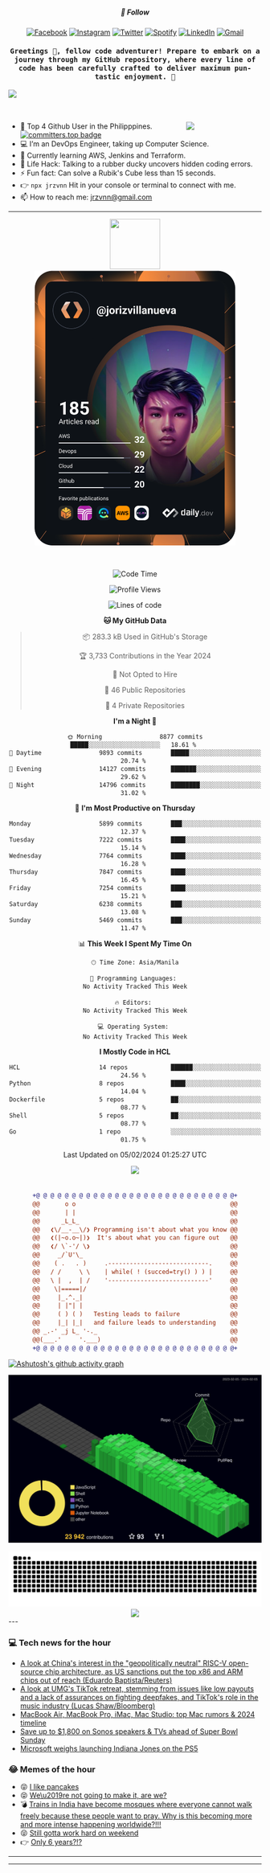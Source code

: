 <h5 align="center">💬 Follow</h5>
<div align="center">

[![Facebook](https://img.shields.io/badge/Facebook-%231877F2.svg?style=for-the-badge&logo=Facebook&logoColor=white)](https://www.facebook.com/Horisyo/)
[![Instagram](https://img.shields.io/badge/Instagram-%23E4405F.svg?style=for-the-badge&logo=Instagram&logoColor=white)](https://www.instagram.com/jrzvnn_/)
[![Twitter](https://img.shields.io/badge/Twitter-%231DA1F2.svg?style=for-the-badge&logo=Twitter&logoColor=white)](https://twitter.com/jrz_studies)
[![Spotify](https://img.shields.io/badge/Spotify-%231ED760.svg?style=for-the-badge&logo=Spotify&logoColor=white)](https://open.spotify.com/user/217td4qrc6mzqjodfalmzjpdi?si=b93099b9078c4ccb)
[![LinkedIn](https://img.shields.io/badge/LinkedIn-%230077B5.svg?style=for-the-badge&logo=LinkedIn&logoColor=white)](https://www.linkedin.com/in/jrz-vnn/)
[![Gmail](https://img.shields.io/badge/Gmail-D14836?style=for-the-badge&logo=gmail&logoColor=white)](mailto:jrzvnn@gmail.com)

</div>
<h4 align="center"><samp>Greetings 👋, fellow code adventurer! Prepare to embark on a journey through my GitHub repository, where every line of code has been carefully crafted to deliver maximum pun-tastic enjoyment. 🚀 </samp></h4>

<!--horizontal divider(gradiant)-->
<img src="https://user-images.githubusercontent.com/73097560/115834477-dbab4500-a447-11eb-908a-139a6edaec5c.gif">

&nbsp; 

<img align='right' src='https://github.com/Rishit-dagli/Rishit-dagli/blob/master/images/octocat-anime.gif' width='150"'>

- 🚀 Top 4 Github User in the Philipppines. [![committers.top badge](https://user-badge.committers.top/philippines/jrzvnn.svg)](https://user-badge.committers.top/philippines/USERNAME)
- 💻 I’m an DevOps Engineer, taking up Computer Science.
- 🤖 Currently learning AWS, Jenkins and Terraform.
- 🎯 Life Hack: Talking to a rubber ducky uncovers hidden coding errors.
- ⚡ Fun fact: Can solve a Rubik's Cube less than 15 seconds.
- 👉 `npx jrzvnn` Hit in your console or terminal to connect with me.
- 📫 How to reach me: jrzvnn@gmail.com

---

<!--🖼️OCTOCAT-->
<p align="center">

<img src="https://media.giphy.com/media/IP7sarl7C5lSFCw9rG/giphy.gif"  width="100px" height="100px">
<br />
<a href="https://app.daily.dev/jorizvillanueva"><img src="https://github.com/jrzvnn/jrzvnn/blob/main/devcard.svg" width="400" alt="Joriz Dev Card"/></a>
</p>

<br />
<div align="center">

<!--START_SECTION:waka-->
![Code Time](http://img.shields.io/badge/Code%20Time-244%20hrs%2018%20mins-blue)

![Profile Views](http://img.shields.io/badge/Profile%20Views-31-blue)

![Lines of code](https://img.shields.io/badge/From%20Hello%20World%20I%27ve%20Written-1.6%20million%20lines%20of%20code-blue)

**🐱 My GitHub Data** 

> 📦 283.3 kB Used in GitHub's Storage 
 > 
> 🏆 3,733 Contributions in the Year 2024
 > 
> 🚫 Not Opted to Hire
 > 
> 📜 46 Public Repositories 
 > 
> 🔑 4 Private Repositories 
 > 
**I'm a Night 🦉** 

```text
🌞 Morning                8877 commits        █████░░░░░░░░░░░░░░░░░░░░   18.61 % 
🌆 Daytime                9893 commits        █████░░░░░░░░░░░░░░░░░░░░   20.74 % 
🌃 Evening                14127 commits       ███████░░░░░░░░░░░░░░░░░░   29.62 % 
🌙 Night                  14796 commits       ████████░░░░░░░░░░░░░░░░░   31.02 % 
```
📅 **I'm Most Productive on Thursday** 

```text
Monday                   5899 commits        ███░░░░░░░░░░░░░░░░░░░░░░   12.37 % 
Tuesday                  7222 commits        ████░░░░░░░░░░░░░░░░░░░░░   15.14 % 
Wednesday                7764 commits        ████░░░░░░░░░░░░░░░░░░░░░   16.28 % 
Thursday                 7847 commits        ████░░░░░░░░░░░░░░░░░░░░░   16.45 % 
Friday                   7254 commits        ████░░░░░░░░░░░░░░░░░░░░░   15.21 % 
Saturday                 6238 commits        ███░░░░░░░░░░░░░░░░░░░░░░   13.08 % 
Sunday                   5469 commits        ███░░░░░░░░░░░░░░░░░░░░░░   11.47 % 
```


📊 **This Week I Spent My Time On** 

```text
🕑︎ Time Zone: Asia/Manila

💬 Programming Languages: 
No Activity Tracked This Week

🔥 Editors: 
No Activity Tracked This Week

💻 Operating System: 
No Activity Tracked This Week
```

**I Mostly Code in HCL** 

```text
HCL                      14 repos            ██████░░░░░░░░░░░░░░░░░░░   24.56 % 
Python                   8 repos             ████░░░░░░░░░░░░░░░░░░░░░   14.04 % 
Dockerfile               5 repos             ██░░░░░░░░░░░░░░░░░░░░░░░   08.77 % 
Shell                    5 repos             ██░░░░░░░░░░░░░░░░░░░░░░░   08.77 % 
Go                       1 repo              ░░░░░░░░░░░░░░░░░░░░░░░░░   01.75 % 
```




 Last Updated on 05/02/2024 01:25:27 UTC
<!--END_SECTION:waka-->

<img src="https://wakatime.com/share/@jrzvnn/70a4618c-7cd9-4016-b7b9-eabe75c837ee.svg">

<br />
<br />

```diff
+@ @ @ @ @ @ @ @ @ @ @ @ @ @ @ @ @ @ @ @ @ @ @ @ @ @ @ @+
@@       o o                                           @@
@@       | |                                           @@
@@      _L_L_                                          @@
@@   ❮\/__-__\/❯ Programming isn't about what you know @@
@@   ❮(|~o.o~|)❯  It's about what you can figure out   @@
@@   ❮/ \`-'/ \❯                                       @@
@@     _/`U'\_                                         @@
@@    ( .   . )     .----------------------------.     @@
@@   / /     \ \    | while( ! (succed=try() ) ) |     @@
@@   \ |  ,  | /    '----------------------------'     @@
@@    \|=====|/                                        @@
@@     |_.^._|                                         @@
@@     | |"| |                                         @@
@@     ( ) ( )   Testing leads to failure              @@
@@     |_| |_|   and failure leads to understanding    @@
@@ _.-' _j L_ '-._                                     @@
@@(___.'     '.___)                                    @@
+@ @ @ @ @ @ @ @ @ @ @ @ @ @ @ @ @ @ @ @ @ @ @ @ @ @ @ @+

```

</div>




[![Ashutosh's github activity graph](https://github-readme-activity-graph.vercel.app/graph?username=jrzvnn&theme=github-compact)](https://github.com/ashutosh00710/github-readme-activity-graph)


![svg](profile-3d-contrib/profile-night-green.svg)

<div align="center">
<img src="https://github.com/jrzvnn/jrzvnn/blob/output/github-snake-dark.svg">
</div>

<div align=center>
<img align=center src=https://metrics.lecoq.io/jrzvnn?template=classic&isocalendar=1&languages=1&achievements=1&base=header%2C%20activity%2C%20community%2C%20repositories%2C%20metadata&base.indepth=false&base.hireable=false&base.skip=false&isocalendar=false&isocalendar.duration=full-year&languages=false&languages.limit=8&languages.threshold=0%25&languages.other=false&languages.colors=github&languages.sections=most-used&languages.indepth=false&languages.analysis.timeout=15&languages.analysis.timeout.repositories=7.5&languages.categories=markup%2C%20programming&languages.recent.categories=markup%2C%20programming&languages.recent.load=300&languages.recent.days=14&achievements=false&achievements.threshold=C&achievements.secrets=true&achievements.display=detailed&achievements.limit=0&config.timezone=Asia%2FManila)
</div>
<div align="left">
---

### 💻 Tech news for the hour

<!-- TECH:START -->
 - [A look at China&#39;s interest in the &quot;geopolitically neutral&quot; RISC-V open-source chip architecture, as US sanctions put the top x86 and ARM chips out of reach &lpar;Eduardo Baptista/Reuters&rpar;](http://www.techmeme.com/240204/p12#a240204p12)
 - [A look at UMG&#39;s TikTok retreat, stemming from issues like low payouts and a lack of assurances on fighting deepfakes, and TikTok&#39;s role in the music industry &lpar;Lucas Shaw/Bloomberg&rpar;](http://www.techmeme.com/240204/p11#a240204p11)
 - [MacBook Air, MacBook Pro, iMac, Mac Studio: top Mac rumors &amp; 2024 timeline](https://appleinsider.com/articles/24/02/05/macbook-air-macbook-pro-imac-mac-studio-top-mac-rumors-2024-timeline?utm_medium=rss)
 - [Save up to $1,800 on Sonos speakers &amp; TVs ahead of Super Bowl Sunday](https://appleinsider.com/articles/24/02/04/save-up-to-1800-on-sonos-speakers-tvs-ahead-of-super-bowl-sunday?utm_medium=rss)
 - [Microsoft weighs launching Indiana Jones on the PS5](https://www.theverge.com/2024/2/4/24057433/microsoft-bethesda-indiana-jones-and-the-great-circle-ps5-release)<!-- TECH:END -->

### 😂 Memes of the hour

<!-- MEMES:START -->
 - 😝 [I like pancakes](http://9gag.com/gag/a4oD69w)
 - 😝 [We\u2019re not going to make it, are we?](http://9gag.com/gag/aVbNZQv)
 - 💣 [Trains in India have become mosques where everyone cannot walk freely because these people want to pray. Why is this becoming more and more intense happening worldwide?!!!](http://9gag.com/gag/aVbNo08)
 - 😝 [Still gotta work hard on weekend](http://9gag.com/gag/aREYLE2)
 - 👉 [Only 6 years?!?](http://9gag.com/gag/aqeqRdv)<!-- MEMES:END -->

---

---
